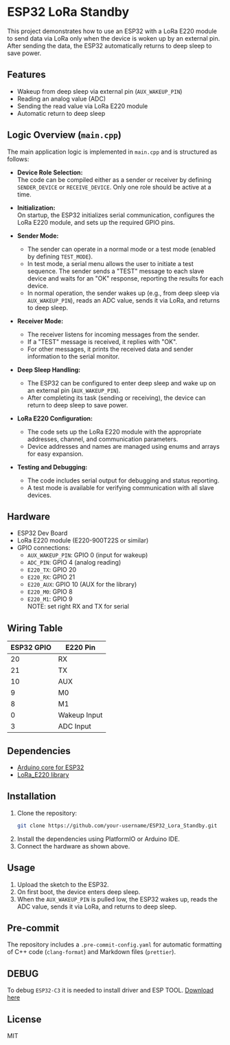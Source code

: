 # ESP32 LoRa Standby

This project demonstrates how to use an ESP32 with a LoRa E220 module to send data via LoRa only when the device is woken up by an external pin. After sending the data, the ESP32 automatically returns to deep sleep to save power.

## Features

- Wakeup from deep sleep via external pin (`AUX_WAKEUP_PIN`)
- Reading an analog value (ADC)
- Sending the read value via LoRa E220 module
- Automatic return to deep sleep

## Logic Overview (`main.cpp`)

The main application logic is implemented in `main.cpp` and is structured as follows:

- **Device Role Selection:**  
  The code can be compiled either as a sender or receiver by defining `SENDER_DEVICE` or `RECEIVE_DEVICE`. Only one role should be active at a time.

- **Initialization:**  
  On startup, the ESP32 initializes serial communication, configures the LoRa E220 module, and sets up the required GPIO pins.

- **Sender Mode:**

  - The sender can operate in a normal mode or a test mode (enabled by defining `TEST_MODE`).
  - In test mode, a serial menu allows the user to initiate a test sequence. The sender sends a "TEST" message to each slave device and waits for an "OK" response, reporting the results for each device.
  - In normal operation, the sender wakes up (e.g., from deep sleep via `AUX_WAKEUP_PIN`), reads an ADC value, sends it via LoRa, and returns to deep sleep.

- **Receiver Mode:**

  - The receiver listens for incoming messages from the sender.
  - If a "TEST" message is received, it replies with "OK".
  - For other messages, it prints the received data and sender information to the serial monitor.

- **Deep Sleep Handling:**

  - The ESP32 can be configured to enter deep sleep and wake up on an external pin (`AUX_WAKEUP_PIN`).
  - After completing its task (sending or receiving), the device can return to deep sleep to save power.

- **LoRa E220 Configuration:**

  - The code sets up the LoRa E220 module with the appropriate addresses, channel, and communication parameters.
  - Device addresses and names are managed using enums and arrays for easy expansion.

- **Testing and Debugging:**
  - The code includes serial output for debugging and status reporting.
  - A test mode is available for verifying communication with all slave devices.

## Hardware

- ESP32 Dev Board
- LoRa E220 module (E220-900T22S or similar)
- GPIO connections:
  - `AUX_WAKEUP_PIN`: GPIO 0 (input for wakeup)
  - `ADC_PIN`: GPIO 4 (analog reading)
  - `E220_TX`: GPIO 20
  - `E220_RX`: GPIO 21
  - `E220_AUX`: GPIO 10 (AUX for the library)
  - `E220_M0`: GPIO 8
  - `E220_M1`: GPIO 9  
    NOTE: set right RX and TX for serial

## Wiring Table

| ESP32 GPIO | E220 Pin     |
| ---------- | ------------ |
| 20         | RX           |
| 21         | TX           |
| 10         | AUX          |
| 9          | M0           |
| 8          | M1           |
| 0          | Wakeup Input |
| 3          | ADC Input    |

## Dependencies

- [Arduino core for ESP32](https://github.com/espressif/arduino-esp32)
- [LoRa_E220 library](https://github.com/xreef/LoRa_E220_Series_Library)

## Installation

1. Clone the repository:
   ```sh
   git clone https://github.com/your-username/ESP32_Lora_Standby.git
   ```
2. Install the dependencies using PlatformIO or Arduino IDE.
3. Connect the hardware as shown above.

## Usage

1. Upload the sketch to the ESP32.
2. On first boot, the device enters deep sleep.
3. When the `AUX_WAKEUP_PIN` is pulled low, the ESP32 wakes up, reads the ADC value, sends it via LoRa, and returns to deep sleep.

## Pre-commit

The repository includes a `.pre-commit-config.yaml` for automatic formatting of C++ code (`clang-format`) and Markdown files (`prettier`).

## DEBUG

To debug `ESP32-C3` it is needed to install driver and ESP TOOL. [Download here](https://docs.espressif.com/projects/esp-idf/en/stable/esp32s3/get-started/windows-setup.html#get-started-windows-tools-installer)

## License

MIT
